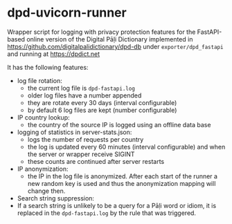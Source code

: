 # dpd-uvicorn-runner

Wrapper script for logging with privacy protection features for the FastAPI-based online version of the Digital Pāḷi Dictionary implemented in https://github.com/digitalpalidictionary/dpd-db under `exporter/dpd_fastapi` and running at https://dpdict.net

It has the following features:

- log file rotation:
  - the current log file is `dpd-fastapi.log`
  - older log files have a number appended
  - they are rotate every 30 days (interval configurable)
  - by default 6 log files are kept (number configurable)
- IP country lookup:
  - the country of the source IP is logged using an offline data base
- logging of statistics in server-stats.json:
  - logs the number of requests per country
  - the log is updated every 60 minutes (interval configurable) and when the server or wrapper receive SIGINT
  - these counts are continued after server restarts
- IP anonymization:
  - the IP in the log file is anonymized. After each start of the runner a new random key is used and thus the anonymization mapping will change then.
- Search string suppression:
 - If a search string is unlikely to be a query for a Pāḷi word or idiom, it is replaced in the `dpd-fastapi.log` by the rule that was triggered.

